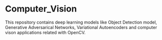 # Computer_Vision
This repository contains deep learning models like Object Detection model, Generative Adversarical Networks, Variational Autoencoders and computer vison applications related with OpenCV.
